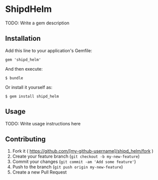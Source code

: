 # ShipdHelm

TODO: Write a gem description

## Installation

Add this line to your application's Gemfile:

    gem 'shipd_helm'

And then execute:

    $ bundle

Or install it yourself as:

    $ gem install shipd_helm

## Usage

TODO: Write usage instructions here

## Contributing

1. Fork it ( https://github.com/[my-github-username]/shipd_helm/fork )
2. Create your feature branch (`git checkout -b my-new-feature`)
3. Commit your changes (`git commit -am 'Add some feature'`)
4. Push to the branch (`git push origin my-new-feature`)
5. Create a new Pull Request
